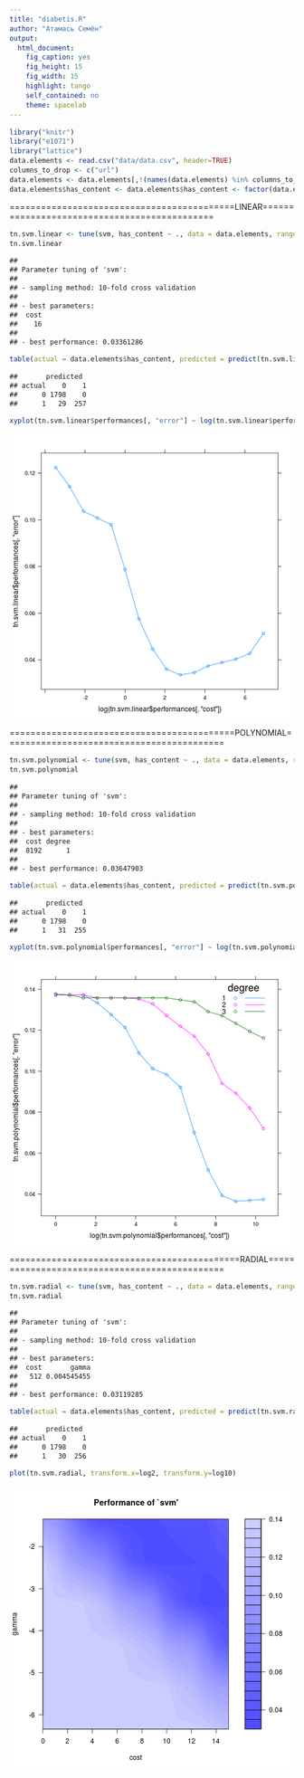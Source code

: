 ```yaml
---
title: "diabetis.R"
author: "Атамась Семён"
output:
  html_document:
    fig_caption: yes
    fig_height: 15
    fig_width: 15
    highlight: tango
    self_contained: no
    theme: spacelab
---
```



```r
library("knitr")
library("e1071")
library("lattice")
data.elements <- read.csv("data/data.csv", header=TRUE)
columns_to_drop <- c("url")
data.elements <- data.elements[,!(names(data.elements) %in% columns_to_drop)]
data.elements$has_content <- data.elements$has_content <- factor(data.elements$has_content)
```

===========================================LINEAR=============================================

```r
tn.svm.linear <- tune(svm, has_content ~ ., data = data.elements, ranges = list(cost = 2^(-5:10)), type = "C-classification", kernel = "linear", class.weights = c('0'=(1798-286)/1798,'1'= 286/1798))
tn.svm.linear
```

```
## 
## Parameter tuning of 'svm':
## 
## - sampling method: 10-fold cross validation 
## 
## - best parameters:
##  cost
##    16
## 
## - best performance: 0.03361286
```

```r
table(actual = data.elements$has_content, predicted = predict(tn.svm.linear$best.model))
```

```
##       predicted
## actual    0    1
##      0 1798    0
##      1   29  257
```

```r
xyplot(tn.svm.linear$performances[, "error"] ~ log(tn.svm.linear$performances[, "cost"]), type="b")
```

![plot of chunk unnamed-chunk-2](figure/unnamed-chunk-2-1.png) 

===========================================POLYNOMIAL==========================================

```r
tn.svm.polynomial <- tune(svm, has_content ~ ., data = data.elements, ranges=list(cost = 2^(0:15), degree= (1:3)), type = "C-classification", kernel = "polynomial", class.weights = c('0'=(1798-286)/1798,'1'= 286/1798))
tn.svm.polynomial
```

```
## 
## Parameter tuning of 'svm':
## 
## - sampling method: 10-fold cross validation 
## 
## - best parameters:
##  cost degree
##  8192      1
## 
## - best performance: 0.03647903
```

```r
table(actual = data.elements$has_content, predicted = predict(tn.svm.polynomial$best.model))
```

```
##       predicted
## actual    0    1
##      0 1798    0
##      1   31  255
```

```r
xyplot(tn.svm.polynomial$performances[, "error"] ~ log(tn.svm.polynomial$performances[, "cost"]), groups = tn.svm.polynomial$performances[, "degree"] , type="b", auto.key=list(title="degree", corner=c(0.95,1), lines=TRUE))
```

![plot of chunk unnamed-chunk-3](figure/unnamed-chunk-3-1.png) 

============================================RADIAL==============================================

```r
tn.svm.radial <- tune(svm, has_content ~ ., data = data.elements, ranges=list( cost = 2^(0:15), gamma = (10^(-5:0))/ncol(data.elements)), type = "C-classification", kernel = "radial", class.weights = c('0'=(1798-286)/1798,'1'= 286/1798))
tn.svm.radial
```

```
## 
## Parameter tuning of 'svm':
## 
## - sampling method: 10-fold cross validation 
## 
## - best parameters:
##  cost       gamma
##   512 0.004545455
## 
## - best performance: 0.03119285
```

```r
table(actual = data.elements$has_content, predicted = predict(tn.svm.radial$best.model))
```

```
##       predicted
## actual    0    1
##      0 1798    0
##      1   30  256
```

```r
plot(tn.svm.radial, transform.x=log2, transform.y=log10)
```

![plot of chunk unnamed-chunk-4](figure/unnamed-chunk-4-1.png) 
